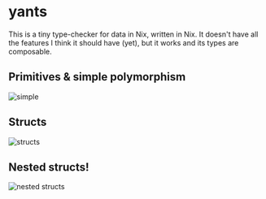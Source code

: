 yants
=====

This is a tiny type-checker for data in Nix, written in Nix. It doesn't have all the features I think it should have (yet), but it works and its types are composable.

## Primitives & simple polymorphism

![simple](https://i.imgur.com/hDQAQUK.png)

## Structs

![structs](https://i.imgur.com/f8jgnul.png)

## Nested structs!

![nested structs](https://i.imgur.com/O3RsHds.png)